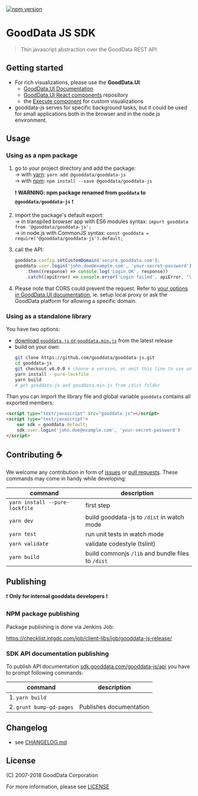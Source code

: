 [![npm version](https://badge.fury.io/js/%40gooddata%2Fgooddata-js.svg)](https://www.npmjs.com/package/@gooddata/gooddata-js) 
# GoodData JS SDK
> Thin javascript abstraction over the GoodData REST API

## Getting started
* For rich visualizations, please use the **GoodData.UI**:
    - [GoodData.UI Documentation](http://sdk.gooddata.com/gooddata-ui/)
    - [GoodData.UI React components](https://github.com/gooddata/gooddata-react-components) repository
    - the [Execute component](https://sdk.gooddata.com/gooddata-ui/docs/execute_component.html) for custom visualizations
* gooddata-js serves for specific background tasks, but it could be used for small applications both in the browser and in the node.js environment.

## Usage
### Using as a npm package
1) go to your project directory and add the package: \
      → with [yarn](https://yarnpkg.com): `yarn add @gooddata/gooddata-js` \
      → with [npm](npmjs.com): `npm install --save @gooddata/gooddata-js`
    
    :heavy_exclamation_mark: **WARNING: npm package renamed from `gooddata` to `@gooddata/gooddata-js`** :heavy_exclamation_mark:

2) import the package's default export: \
    → in transpiled browser app with ES6 modules syntax: `import gooddata from '@gooddata/gooddata-js';` \
    → in node.js with CommonJS syntax: `const gooddata = require('@gooddata/gooddata-js').default;`
 
4) call the API:
    ```js
    gooddata.config.setCustomDomain('secure.gooddata.com');
    gooddata.user.login('john.doe@example.com', 'your-secret-password')
        .then((response) => console.log('Login OK', response))
        .catch((apiError) => console.error('Login failed', apiError, "\n\n", apiError.responseBody));

    ```
    
5) Please note that CORS could prevent the request. Refer to [your options in GoodData.UI documentation](https://sdk.gooddata.com/gooddata-ui/docs/cors.html), ie. setup local proxy or ask the GoodData platform for allowing a specific domain. 

    


### Using as a standalone library
You have two options:
  - [download `gooddata.js` or `gooddata.min.js`](https://unpkg.com/@gooddata/gooddata-js@latest/dist/) from the latest release
  - build on your own:
    ```bash
    git clone https://github.com/gooddata/gooddata-js.git
    cd gooddata-js
    git checkout v6.0.0 # choose a version, or omit this line to use unstable code from `master` branch
    yarn install --pure-lockfile
    yarn build
    # get gooddata.js and gooddata.min.js from /dist folder
    ```

Than you can import the library file and global variable `gooddata` contains all exported members:
```html
<script type="text/javascript" src="gooddata.js"></script>
<script type="text/javascript">
    var sdk = gooddata.default;
    sdk.user.login('john.doe@example.com', 'your-secret-password')
</script>
``` 

## Contributing :coffee:

We welcome any contribution in form of [issues](https://github.com/gooddata/gooddata-js/issues) or [pull requests](https://github.com/gooddata/gooddata-js/pulls).
These commands may come in handy while developing: 

| command | description |
| ------- | ----------- |
| `yarn install --pure-lockfile` | first step |
| `yarn dev` | build gooddata-js to `/dist` in watch mode |
| `yarn test` | run unit tests in watch mode |
| `yarn validate` | validate codestyle (tslint) |
| `yarn build` | build commonjs `/lib` and bundle files to `/dist`  |

## Publishing

:heavy_exclamation_mark: **Only for internal gooddata developers** :heavy_exclamation_mark:

### NPM package publishing

Package publishing is done via Jenkins Job:

https://checklist.intgdc.com/job/client-libs/job/gooddata-js-release/

### SDK API documentation publishing

To publish API documentation [sdk.gooddata.com/gooddata-js/api](http://sdk.gooddata.com/gooddata-js/api) you have to prompt following commands:   

| command | description |
| ------- | ----------- |
| 1. `yarn build` |  |
| 2. `grunt bump-gd-pages` | Publishes documentation |

## Changelog
- see [CHANGELOG.md](CHANGELOG.md)


## License
(C) 2007-2018 GoodData Corporation

For more information, please see [LICENSE](https://github.com/gooddata/gooddata-js/blob/master/LICENSE)
